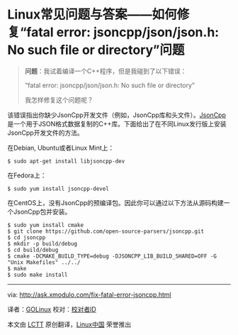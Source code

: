 Linux常见问题与答案——如何修复“fatal error: jsoncpp/json/json.h: No such file or directory”问题
================================================================================
>**问题**：我试着编译一个C++程序，但是我碰到了以下错误：
>
>“fatal error: jsoncpp/json/json.h: No such file or directory”
>
>我怎样修复这个问题呢？

该错误指出你缺少JsonCpp开发文件（例如，JsonCpp库和头文件）。[JsonCpp][1]是一个用于JSON格式数据复制的C++库。下面给出了在不同Linux发行版上安装JsonCpp开发文件的方法。

在Debian, Ubuntu或者Linux Mint上：

    $ sudo apt-get install libjsoncpp-dev

在Fedora上：

    $ sudo yum install jsoncpp-devel

在CentOS上，没有JsonCpp的预编译包。因此你可以通过以下方法从源码构建一个JsonCpp包并安装。

    $ sudo yum install cmake
    $ git clone https://github.com/open-source-parsers/jsoncpp.git
    $ cd jsoncpp
    $ mkdir -p build/debug
    $ cd build/debug
    $ cmake -DCMAKE_BUILD_TYPE=debug -DJSONCPP_LIB_BUILD_SHARED=OFF -G "Unix Makefiles" ../../
    $ make
    $ sudo make install 

--------------------------------------------------------------------------------

via: http://ask.xmodulo.com/fix-fatal-error-jsoncpp.html

译者：[GOLinux](https://github.com/GOLinux)
校对：[校对者ID](https://github.com/校对者ID)

本文由 [LCTT](https://github.com/LCTT/TranslateProject) 原创翻译，[Linux中国](http://linux.cn/) 荣誉推出

[1]:https://github.com/open-source-parsers/jsoncpp
